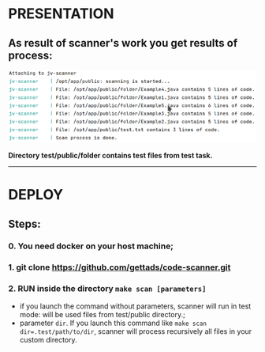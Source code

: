 # PRESENTATION

## As result of scanner's work you get results of process:
![Main Page](github/1.png)

**Directory test/public/folder contains test files from test task.**


---

# DEPLOY

## Steps:
### 0. You need docker on your host machine;
### 1. git clone https://github.com/gettads/code-scanner.git
### 2. RUN inside the directory `make scan [parameters]`
 - if you launch the command without parameters, scanner will run
in test mode: will be used files from test/public directory.;
 - parameter `dir`. If you launch this command like `make scan dir=.test/path/to/dir`,
scanner will process recursively all files in your custom directory.